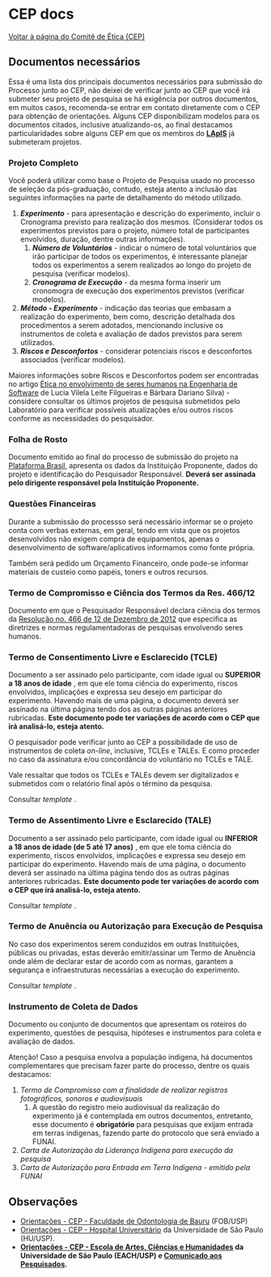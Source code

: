 # CEP docs

[Voltar à página do Comitê de Ética (CEP)](CEP)



## Documentos necessários

Essa é uma lista dos principais documentos necessários para submissão do Processo junto ao CEP, não deixei de verificar junto ao CEP que você irá submeter seu projeto de pesquisa se há exigência por outros documentos, em muitos casos, recomenda-se entrar em contato diretamente com o CEP para obtenção de orientações. Alguns CEP disponibilizam modelos para os documentos citados, inclusive atualizando-os, ao final destacamos particularidades sobre alguns CEP em que os membros do [**LApIS**](http://lapis.each.usp.br/) já submeteram projetos.

### Projeto Completo

Você poderá utilizar como base o Projeto de Pesquisa usado no processo de seleção da pós-graduação, contudo, esteja atento a inclusão das seguintes informações na parte de detalhamento do método utilizado.

1.  _**Experimento**_ \- para apresentação e descrição do experimento, incluir o Cronograma previsto para realização dos mesmos. (Considerar todos os experimentos previstos para o projeto, número total de participantes envolvidos, duração, dentre outras informações).
    1.  _**Número de Voluntários**_ \- indicar o número de total voluntários que irão participar de todos os experimentos, é interessante planejar todos os experimentos a serem realizados ao longo do projeto de pesquisa (verificar modelos).
    2.  _**Cronograma de Execução**_ \- da mesma forma inserir um cronomogra de execução dos experimentos previstos (verificar modelos).
2.  _**Método - Experimento**_ \- indicação das teorias que embasam a realização do experimento, bem como, descrição detalhada dos procedimentos a serem adotados, mencionando inclusive os instrumentos de coleta e avaliação de dados previstos para serem utilizados.
3.  _**Riscos e Desconfortos**_ \- considerar potenciais riscos e desconfortos associados (verificar modelos).

Maiores informações sobre Riscos e Desconfortos podem ser encontradas no artigo [Ética no envolvimento de seres humanos na Engenharia de Software](http://www.revistas.unisinos.br/index.php/scientia/article/view/sct.20082.01) de Lucia Vilela Leite Filgueiras e Bárbara Dariano Silva) - considere consultar os últimos projetos de pesquisa submetidos pelo Laboratório para verificar possíveis atualizações e/ou outros riscos conforme as necessidades do pesquisador.

### Folha de Rosto

Documento emitido ao final do processo de submissão do projeto na [Plataforma Brasil](http://plataformabrasil.saude.gov.br/), apresenta os dados da Instituição Proponente, dados do projeto e identificação do Pesquisador Responsável. **Deverá ser assinada pelo dirigente responsável pela Instituição Proponente.**

### Questões Financeiras

Durante a submissão do processso será necessário informar se o projeto conta com verbas externas, em geral, tendo em vista que os projetos desenvolvidos não exigem compra de equipamentos, apenas o desenvolvimento de software/aplicativos informamos como fonte própria.

Também será pedido um Orçamento Financeiro, onde pode-se informar materiais de custeio como papéis, toners e outros recursos.

### Termo de Compromisso e Ciência dos Termos da Res. 466/12


Documento em que o Pesquisador Responsável declara ciência dos termos da [Resolução no. 466 de 12 de Dezembro de 2012](http://conselho.saude.gov.br/resolucoes/2012/Reso466.pdf) que especifica as diretrizes e normas regulamentadoras de pesquisas envolvendo seres humanos.

### Termo de Consentimento Livre e Esclarecido (TCLE)


Documento a ser assinado pelo participante, com idade igual ou **SUPERIOR a 18 anos de idade** , em que ele toma ciência do experimento, riscos envolvidos, implicações e expressa seu desejo em participar do experimento. Havendo mais de uma página, o documento deverá ser assinado na última página tendo dos as outras páginas anteriores rubricadas. **Este documento pode ter variações de acordo com o CEP que irá analisá-lo, esteja atento.**

O pesquisador pode verificar junto ao CEP a possibilidade de uso de instrumentos de coleta _on-line_, inclusive, TCLEs e TALEs. E como proceder no caso da assinatura e/ou concordância do voluntário no TCLEs e TALE.

Vale ressaltar que todos os TCLEs e TALEs devem ser digitalizados e submetidos com o relatório final após o término da pesquisa.

Consultar _template_ .

### Termo de Assentimento Livre e Esclarecido (TALE)


Documento a ser assinado pelo participante, com idade igual ou **INFERIOR a 18 anos de idade (de 5 até 17 anos)** , em que ele toma ciência do experimento, riscos envolvidos, implicações e expressa seu desejo em participar do experimento. Havendo mais de uma página, o documento deverá ser assinado na última página tendo dos as outras páginas anteriores rubricadas. **Este documento pode ter variações de acordo com o CEP que irá analisá-lo, esteja atento.**

Consultar _template_ .

### Termo de Anuência ou Autorização para Execução de Pesquisa

No caso dos experimentos serem conduzidos em outras Instituições, públicas ou privadas, estas deverão emitir/assinar um Termo de Anuência onde além de declarar estar de acordo com as normas, garantem a segurança e infraestruturas necessárias a execução do experimento.

Consultar _template_ .

  

### Instrumento de Coleta de Dados

Documento ou conjunto de documentos que apresentam os roteiros do experimento, questões de pesquisa, hipóteses e instrumentos para coleta e avaliação de dados.

  
Atenção! Caso a pesquisa envolva a população indigena, há documentos complementares que precisam fazer parte do processo, dentre os quais destacamos:

1.  _Termo de Compromisso com a finalidade de realizar registros fotográficos, sonoros e audiovisuais_
    1.  A questão do registro meio audiovisual da realização do experimento já é contemplada em outros documentos, entretanto, esse documento é **obrigatório** para pesquisas que exijam entrada em terras indigenas, fazendo parte do protocolo que será enviado a FUNAI.
2.  _Carta de Autorização da Liderança Indigena para execução da pesquisa_
3.  _Carta de Autorização para Entrada em Terra Indigena - emitido pela FUNAI_

  

## Observações

*   [Orientações - CEP - Faculdade de Odontologia de Bauru](/files/TCLE_FOBUSP.pdf) (FOB/USP)
*   [Orientações - CEP - Hospital Universitário](/files/TCLE_HUUSP.pdf) da Universidade de São Paulo (HU/USP).
*   **[Orientações - CEP - Escola de Artes, Ciências e Humanidades](http://www5.each.usp.br/apresentacao-cep/) da Universidade de São Paulo (EACH/USP) e [Comunicado aos Pesquisados](/files/COMUNICADO.pdf).**
